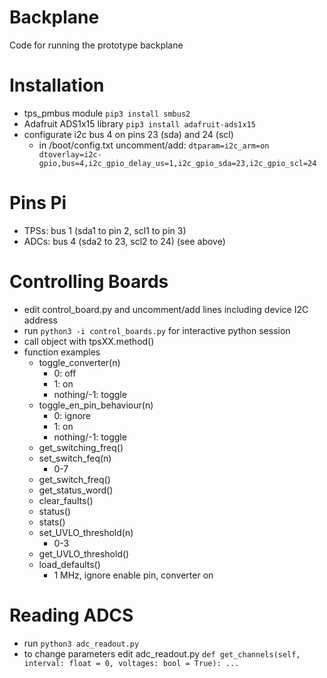 # Backplane
Code for running the prototype backplane


Installation
============
* tps_pmbus module
    `pip3 install smbus2`
* Adafruit ADS1x15 library
    `pip3 install adafruit-ads1x15`
* configurate i2c bus 4 on pins 23 (sda) and 24 (scl)
    * in /boot/config.txt uncomment/add:
        `dtparam=i2c_arm=on
        dtoverlay=i2c-gpio,bus=4,i2c_gpio_delay_us=1,i2c_gpio_sda=23,i2c_gpio_scl=24`

Pins Pi
=======
* TPSs: bus 1 (sda1 to pin 2, scl1 to pin 3)
* ADCs: bus 4 (sda2 to 23, scl2 to 24) (see above)

Controlling Boards
==================
* edit control_board.py and uncomment/add lines including device I2C address
* run `python3 -i control_boards.py` for interactive python session
* call object with tpsXX.method()
* function examples
    * toggle_converter(n)
        * 0: off
        * 1: on
        * nothing/-1: toggle
    * toggle_en_pin_behaviour(n)
        * 0: ignore
        * 1: on
        * nothing/-1: toggle
    * get_switching_freq()
    * set_switch_feq(n)
        * 0-7
    * get_switch_freq()
    * get_status_word()
    * clear_faults()
    * status()
    * stats()
    * set_UVLO_threshold(n)
        * 0-3
    * get_UVLO_threshold()
    * load_defaults()
        * 1 MHz, ignore enable pin, converter on

Reading ADCS
============
* run `python3 adc_readout.py`
* to change parameters edit adc_readout.py 
    `def get_channels(self, interval: float = 0, voltages: bool = True): ...`
